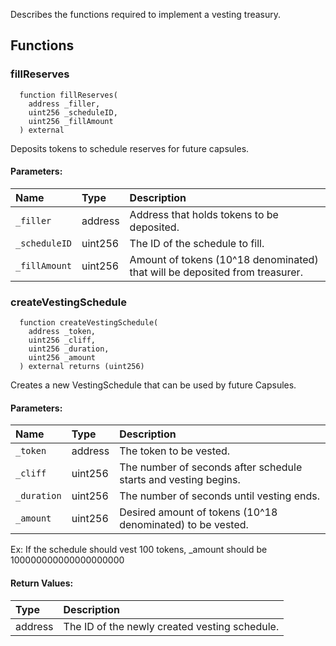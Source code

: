 
Describes the functions required to implement a vesting treasury.

## Functions
### fillReserves
```solidity
  function fillReserves(
    address _filler,
    uint256 _scheduleID,
    uint256 _fillAmount
  ) external
```

Deposits tokens to schedule reserves for future capsules.

#### Parameters:
| Name | Type | Description                                                          |
| :--- | :--- | :------------------------------------------------------------------- |
|`_filler` | address | Address that holds tokens to be deposited.
|`_scheduleID` | uint256 | The ID of the schedule to fill.
|`_fillAmount` | uint256 | Amount of tokens (10^18 denominated) that will be deposited from treasurer.

### createVestingSchedule
```solidity
  function createVestingSchedule(
    address _token,
    uint256 _cliff,
    uint256 _duration,
    uint256 _amount
  ) external returns (uint256)
```

Creates a new VestingSchedule that can be used by future Capsules.

#### Parameters:
| Name | Type | Description                                                          |
| :--- | :--- | :------------------------------------------------------------------- |
|`_token` | address | The token to be vested.
|`_cliff` | uint256 | The number of seconds after schedule starts and vesting begins.
|`_duration` | uint256 | The number of seconds until vesting ends.
|`_amount` | uint256 | Desired amount of tokens (10^18 denominated) to be vested.
Ex: If the schedule should vest 100 tokens, _amount should be 100000000000000000000

#### Return Values:
| Type          | Description                                                                  |
| :------------ | :--------------------------------------------------------------------------- |
|address | The ID of the newly created vesting schedule.
